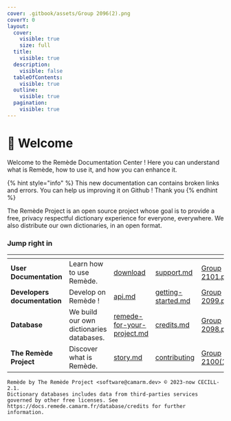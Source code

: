 ```yaml
---
cover: .gitbook/assets/Group 2096(2).png
coverY: 0
layout:
  cover:
    visible: true
    size: full
  title:
    visible: true
  description:
    visible: false
  tableOfContents:
    visible: true
  outline:
    visible: true
  pagination:
    visible: true
---
```


# 👋 Welcome

Welcome to the Remède Documentation Center ! Here you can understand what is Remède, how to use it, and how you can enhance it.

{% hint style="info" %}
This new documentation can contains broken links and errors. You can help us improving it on Github ! Thank you
{% endhint %}

The Remède Project is an open source project whose goal is to provide a free, privacy respectful dictionary experience for everyone, everywhere. We also distribute our own dictionaries, in an open format.

### Jump right in

<table data-view="cards"><thead><tr><th></th><th></th><th data-type="content-ref"></th><th data-type="content-ref"></th><th data-hidden data-card-cover data-type="files"></th><th data-hidden></th><th data-hidden data-card-target data-type="content-ref"></th></tr></thead><tbody><tr><td><strong>User Documentation</strong></td><td>Learn how to use Remède.</td><td><a href="users/download/">download</a></td><td><a href="users/support.md">support.md</a></td><td><a href=".gitbook/assets/Group 2101.png">Group 2101.png</a></td><td></td><td><a href="broken-reference">Broken link</a></td></tr><tr><td><strong>Developers documentation</strong></td><td>Develop on Remède !</td><td><a href="developers/api.md">api.md</a></td><td><a href="developers/getting-started.md">getting-started.md</a></td><td><a href=".gitbook/assets/Group 2099.png">Group 2099.png</a></td><td></td><td><a href="broken-reference">Broken link</a></td></tr><tr><td><strong>Database</strong></td><td>We build our own dictionaries databases.</td><td><a href="database/remede-for-your-project.md">remede-for-your-project.md</a></td><td><a href="database/credits.md">credits.md</a></td><td><a href=".gitbook/assets/Group 2098.png">Group 2098.png</a></td><td></td><td><a href="broken-reference">Broken link</a></td></tr><tr><td><strong>The Remède Project</strong></td><td>Discover what is Remède.</td><td><a href="project/story.md">story.md</a></td><td><a href="project/contributing/">contributing</a></td><td><a href=".gitbook/assets/Group 2100(1).png">Group 2100(1).png</a></td><td></td><td><a href="broken-reference">Broken link</a></td></tr></tbody></table>

```
Remède by The Remède Project <software@camarm.dev> © 2023-now CECILL-2.1.
Dictionary databases includes data from third-parties services governed by other free licenses. See https://docs.remede.camarm.fr/database/credits for further information.
```
